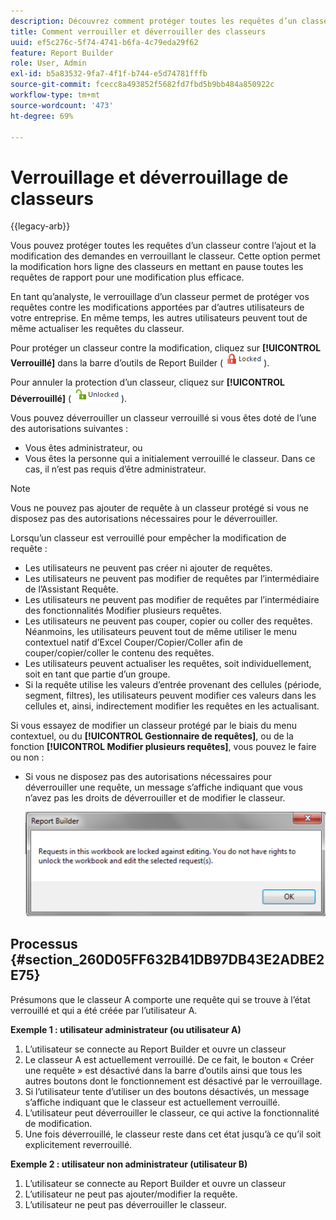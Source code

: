 ```yaml
---
description: Découvrez comment protéger toutes les requêtes d’un classeur contre l’ajout et la modification de requêtes en verrouillant le classeur.
title: Comment verrouiller et déverrouiller des classeurs
uuid: ef5c276c-5f74-4741-b6fa-4c79eda29f62
feature: Report Builder
role: User, Admin
exl-id: b5a83532-9fa7-4f1f-b744-e5d74781fffb
source-git-commit: fcecc8a493852f5682fd7fbd5b9bb484a850922c
workflow-type: tm+mt
source-wordcount: '473'
ht-degree: 69%

---
```


# Verrouillage et déverrouillage de classeurs

{{legacy-arb}}

Vous pouvez protéger toutes les requêtes d’un classeur contre l’ajout et la modification des demandes en verrouillant le classeur. Cette option permet la modification hors ligne des classeurs en mettant en pause toutes les requêtes de rapport pour une modification plus efficace.

En tant qu’analyste, le verrouillage d’un classeur permet de protéger vos requêtes contre les modifications apportées par d’autres utilisateurs de votre entreprise. En même temps, les autres utilisateurs peuvent tout de même actualiser les requêtes du classeur.

Pour protéger un classeur contre la modification, cliquez sur **[!UICONTROL Verrouillé]** dans la barre d’outils de Report Builder ( ![](assets/locked_icon.png)).

Pour annuler la protection d’un classeur, cliquez sur **[!UICONTROL Déverrouillé]** ( ![](assets/unlocked_icon.png)).

Vous pouvez déverrouiller un classeur verrouillé si vous êtes doté de l’une des autorisations suivantes :

* Vous êtes administrateur, ou
* Vous êtes la personne qui a initialement verrouillé le classeur. Dans ce cas, il n’est pas requis d’être administrateur.

>[!NOTE]
>
>Vous ne pouvez pas ajouter de requête à un classeur protégé si vous ne disposez pas des autorisations nécessaires pour le déverrouiller.

Lorsqu’un classeur est verrouillé pour empêcher la modification de requête :

* Les utilisateurs ne peuvent pas créer ni ajouter de requêtes.
* Les utilisateurs ne peuvent pas modifier de requêtes par l’intermédiaire de l’Assistant Requête.
* Les utilisateurs ne peuvent pas modifier de requêtes par l’intermédiaire des fonctionnalités Modifier plusieurs requêtes.
* Les utilisateurs ne peuvent pas couper, copier ou coller des requêtes. Néanmoins, les utilisateurs peuvent tout de même utiliser le menu contextuel natif d’Excel Couper/Copier/Coller afin de couper/copier/coller le contenu des requêtes.
* Les utilisateurs peuvent actualiser les requêtes, soit individuellement, soit en tant que partie d’un groupe.
* Si la requête utilise les valeurs d’entrée provenant des cellules (période, segment, filtres), les utilisateurs peuvent modifier ces valeurs dans les cellules et, ainsi, indirectement modifier les requêtes en les actualisant.

Si vous essayez de modifier un classeur protégé par le biais du menu contextuel, ou du **[!UICONTROL Gestionnaire de requêtes]**, ou de la fonction **[!UICONTROL Modifier plusieurs requêtes]**, vous pouvez le faire ou non :

* Si vous ne disposez pas des autorisations nécessaires pour déverrouiller une requête, un message s’affiche indiquant que vous n’avez pas les droits de déverrouiller et de modifier le classeur.

  ![Capture d&#39;écran montrant le message d&#39;erreur lorsque vous ne disposez pas des autorisations nécessaires pour déverrouiller une requête.](assets/locked_workbook_error.png)

## Processus {#section_260D05FF632B41DB97DB43E2ADBE2E75}

Présumons que le classeur A comporte une requête qui se trouve à l’état verrouillé et qui a été créée par l’utilisateur A.

**Exemple 1 : utilisateur administrateur (ou utilisateur A)**

1. L’utilisateur se connecte au Report Builder et ouvre un classeur
1. Le classeur A est actuellement verrouillé. De ce fait, le bouton « Créer une requête » est désactivé dans la barre d’outils ainsi que tous les autres boutons dont le fonctionnement est désactivé par le verrouillage.
1. Si l’utilisateur tente d’utiliser un des boutons désactivés, un message s’affiche indiquant que le classeur est actuellement verrouillé.
1. L’utilisateur peut déverrouiller le classeur, ce qui active la fonctionnalité de modification.
1. Une fois déverrouillé, le classeur reste dans cet état jusqu’à ce qu’il soit explicitement reverrouillé.

**Exemple 2 : utilisateur non administrateur (utilisateur B)**

1. L’utilisateur se connecte au Report Builder et ouvre un classeur
1. L’utilisateur ne peut pas ajouter/modifier la requête.
1. L’utilisateur ne peut pas déverrouiller le classeur.
